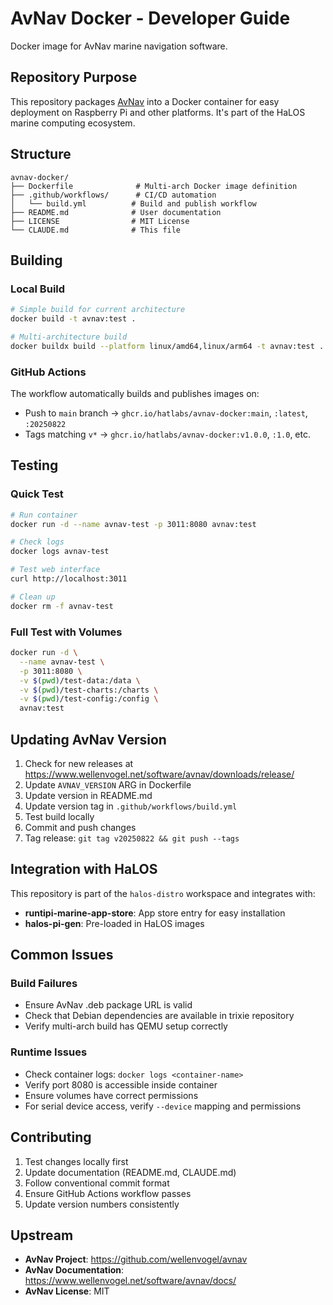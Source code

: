 # AvNav Docker - Developer Guide

Docker image for AvNav marine navigation software.

## Repository Purpose

This repository packages [AvNav](https://github.com/wellenvogel/avnav) into a Docker container for easy deployment on Raspberry Pi and other platforms. It's part of the HaLOS marine computing ecosystem.

## Structure

```
avnav-docker/
├── Dockerfile              # Multi-arch Docker image definition
├── .github/workflows/      # CI/CD automation
│   └── build.yml          # Build and publish workflow
├── README.md              # User documentation
├── LICENSE                # MIT License
└── CLAUDE.md              # This file
```

## Building

### Local Build

```bash
# Simple build for current architecture
docker build -t avnav:test .

# Multi-architecture build
docker buildx build --platform linux/amd64,linux/arm64 -t avnav:test .
```

### GitHub Actions

The workflow automatically builds and publishes images on:
- Push to `main` branch → `ghcr.io/hatlabs/avnav-docker:main`, `:latest`, `:20250822`
- Tags matching `v*` → `ghcr.io/hatlabs/avnav-docker:v1.0.0`, `:1.0`, etc.

## Testing

### Quick Test

```bash
# Run container
docker run -d --name avnav-test -p 3011:8080 avnav:test

# Check logs
docker logs avnav-test

# Test web interface
curl http://localhost:3011

# Clean up
docker rm -f avnav-test
```

### Full Test with Volumes

```bash
docker run -d \
  --name avnav-test \
  -p 3011:8080 \
  -v $(pwd)/test-data:/data \
  -v $(pwd)/test-charts:/charts \
  -v $(pwd)/test-config:/config \
  avnav:test
```

## Updating AvNav Version

1. Check for new releases at https://www.wellenvogel.net/software/avnav/downloads/release/
2. Update `AVNAV_VERSION` ARG in Dockerfile
3. Update version in README.md
4. Update version tag in `.github/workflows/build.yml`
5. Test build locally
6. Commit and push changes
7. Tag release: `git tag v20250822 && git push --tags`

## Integration with HaLOS

This repository is part of the `halos-distro` workspace and integrates with:
- **runtipi-marine-app-store**: App store entry for easy installation
- **halos-pi-gen**: Pre-loaded in HaLOS images

## Common Issues

### Build Failures

- Ensure AvNav .deb package URL is valid
- Check that Debian dependencies are available in trixie repository
- Verify multi-arch build has QEMU setup correctly

### Runtime Issues

- Check container logs: `docker logs <container-name>`
- Verify port 8080 is accessible inside container
- Ensure volumes have correct permissions
- For serial device access, verify `--device` mapping and permissions

## Contributing

1. Test changes locally first
2. Update documentation (README.md, CLAUDE.md)
3. Follow conventional commit format
4. Ensure GitHub Actions workflow passes
5. Update version numbers consistently

## Upstream

- **AvNav Project**: https://github.com/wellenvogel/avnav
- **AvNav Documentation**: https://www.wellenvogel.net/software/avnav/docs/
- **AvNav License**: MIT
